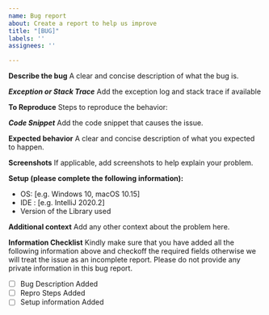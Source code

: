 ```yaml
---
name: Bug report
about: Create a report to help us improve
title: "[BUG]"
labels: ''
assignees: ''

---
```


**Describe the bug**
A clear and concise description of what the bug is.

***Exception or Stack Trace***
Add the exception log and stack trace if available

**To Reproduce**
Steps to reproduce the behavior:

***Code Snippet***
Add the code snippet that causes the issue.

**Expected behavior**
A clear and concise description of what you expected to happen.

**Screenshots**
If applicable, add screenshots to help explain your problem.

**Setup (please complete the following information):**

- OS: [e.g. Windows 10, macOS 10.15]
- IDE : [e.g. IntelliJ 2020.2]
- Version of the Library used

**Additional context**
Add any other context about the problem here.

**Information Checklist**
Kindly make sure that you have added all the following information above and checkoff the required fields otherwise we will treat the issue as an incomplete report.  Please do not provide any private information in this bug report.

- [ ] Bug Description Added
- [ ] Repro Steps Added
- [ ] Setup information Added
